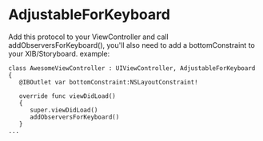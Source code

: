 # AdjustableForKeyboard

Add this protocol to your ViewController and call addObserversForKeyboard(), you'll also need to add a bottomConstraint to your XIB/Storyboard. example:

```
class AwesomeViewController : UIViewController, AdjustableForKeyboard
{
   @IBOutlet var bottomConstraint:NSLayoutConstraint!
   
   override func viewDidLoad()
   {
      super.viewDidLoad()
      addObserversForKeyboard()
   }
...
```
